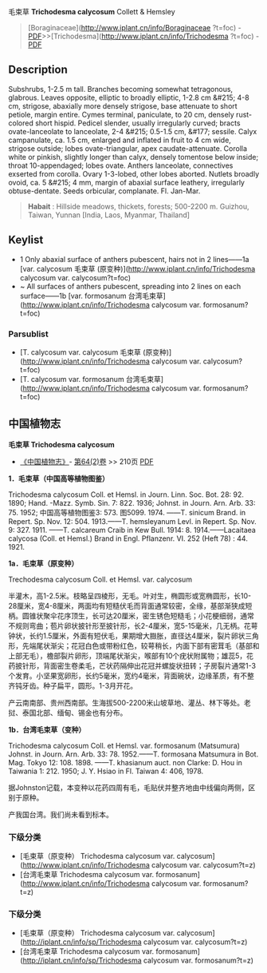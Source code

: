 毛束草 **Trichodesma calycosum** Collett & Hemsley

> [Boraginaceae](http://www.iplant.cn/info/Boraginaceae ?t=foc) - [PDF](http://iplant.cn/foc/pdf/Boraginaceae.pdf)>>[Trichodesma](http://www.iplant.cn/info/Trichodesma ?t=foc) - [PDF](http://www.iplant.cn/foc/pdf/Trichodesma.pdf)

## Description

Subshrubs, 1-2.5 m tall. Branches becoming somewhat tetragonous, glabrous. Leaves opposite, elliptic to broadly elliptic, 1-2.8 cm &amp;#215; 4-8 cm, strigose, abaxially more densely strigose, base attenuate to short petiole, margin entire. Cymes terminal, paniculate, to 20 cm, densely rust-colored short hispid. Pedicel slender, usually irregularly curved; bracts ovate-lanceolate to lanceolate, 2-4 &amp;#215; 0.5-1.5 cm, &amp;#177; sessile. Calyx campanulate, ca. 1.5 cm, enlarged and inflated in fruit to 4 cm wide, strigose outside; lobes ovate-triangular, apex caudate-attenuate. Corolla white or pinkish, slightly longer than calyx, densely tomentose below inside; throat 10-appendaged; lobes ovate. Anthers lanceolate, connectives exserted from corolla. Ovary 1-3-lobed, other lobes aborted. Nutlets broadly ovoid, ca. 5 &amp;#215; 4 mm, margin of abaxial surface leathery, irregularly obtuse-dentate. Seeds orbicular, complanate. Fl. Jan-Mar.

> **Habait** : 
> Hillside meadows, thickets, forests; 500-2200 m. Guizhou, Taiwan, Yunnan [India, Laos, Myanmar, Thailand]

## Keylist

* 1 Only abaxial surface of anthers pubescent, hairs not in 2 lines——1a [var. calycosum 毛束草 (原变种)](http://www.iplant.cn/info/Trichodesma calycosum var. calycosum?t=foc)
* ~ All surfaces of anthers pubescent, spreading into 2 lines on each surface——1b [var. formosanum 台湾毛束草](http://www.iplant.cn/info/Trichodesma calycosum var. formosanum?t=foc)

### Parsublist

* [T.  calycosum var. calycosum  毛束草 (原变种)](http://www.iplant.cn/info/Trichodesma calycosum var. calycosum?t=foc)
* [T.  calycosum var. formosanum  台湾毛束草](http://www.iplant.cn/info/Trichodesma calycosum var. formosanum?t=foc)

## 中国植物志

**毛束草 Trichodesma calycosum**

* [《中国植物志》](http://www.iplant.cn/frps)- [第64(2)卷](http://www.iplant.cn/frps/vol/64(2)) >> 210页 [PDF](http://www.iplant.cn/frps/pdf/64(2)/210.pdf)

**1．毛束草（中国高等植物图鉴）**

Trichodesma calycosum Coll. et Hemsl. in Journ. Linn. Soc. Bot. 28: 92. 1890; Hand. -Mazz. Symb. Sin. 7: 822. 1936; Johnst. in Journ. Arn. Arb. 33: 75. 1952; 中国高等植物图鉴3: 573. 图5099. 1974. ——T. sinicum Brand. in Repert. Sp. Nov. 12: 504. 1913.——T. hemsleyanum Levl. in Repert. Sp. Nov. 9: 327. 1911. ——T. calcareum Craib in Kew Bull. 1914: 8. 1914.——Lacaitaea calycosa (Coll. et Hemsl.) Brand in Engl. Pflanzenr. VI. 252 (Heft 78) : 44. 1921.

**1a．毛束草（原变种）**

Trechodesma calycosum Coll. et Hemsl. var. calycosum

半灌木，高1-2.5米。枝略呈四棱形，无毛。叶对生，椭圆形或宽椭圆形，长10-28厘米，宽4-8厘米，两面均有短糙伏毛而背面通常较密，全缘，基部渐狭成短柄。圆锥状聚伞花序顶生，长可达20厘米，密生锈色短糙毛；小花梗细弱，通常不规则弯曲；苞片卵状披针形至披针形，长2-4厘米，宽5-15毫米，几无柄。花萼钟状，长约1.5厘米，外面有短伏毛，果期增大臌胀，直径达4厘米，裂片卵状三角形，先端尾状渐尖；花冠白色或带粉红色，较萼稍长，内面下部有密茸毛（基部和上部无毛），檐部裂片卵形，顶端尾状渐尖，喉部有10个疣状附属物；雄蕊5，花药披针形，背面密生卷柔毛，芒状药隔伸出花冠并螺旋状扭转；子房裂片通常1-3个发育。小坚果宽卵形，长约5毫米，宽约4毫米，背面碗状，边缘革质，有不整齐钝牙齿。种子扁平，圆形。1-3月开花。

产云南南部、贵州西南部。生海拔500-2200米山坡草地、灌丛、林下等处。老挝、泰国北部、缅甸、锡金也有分布。

**1b．台湾毛束草（变种）**

Trichodesma calycosum Coll. et Hemsl. var. formosanum (Matsumura) Johnst. in Journ. Arn. Arb. 33: 78. 1952.——T. formosana Matsumura in Bot. Mag. Tokyo 12: 108. 1898. ——T. khasianum auct. non Clarke: D. Hou in Taiwania 1: 212. 1950; J. Y. Hsiao in Fl. Taiwan 4: 406, 1978.

据Johnston记载，本变种以花药四周有毛，毛贴伏并整齐地由中线偏向两侧，区别于原种。

产我国台湾。我们尚未看到标本。

### 下级分类
* [毛束草（原变种）  Trichodesma calycosum var. calycosum](http://www.iplant.cn/info/Trichodesma calycosum var. calycosum?t=z)
* [台湾毛束草  Trichodesma calycosum var. formosanum](http://www.iplant.cn/info/Trichodesma calycosum var. formosanum?t=z)

### 下级分类
* [毛束草（原变种）  Trichodesma calycosum var. calycosum](http://iplant.cn/info/sp/Trichodesma calycosum var. calycosum?t=z)
* [台湾毛束草  Trichodesma calycosum var. formosanum](http://iplant.cn/info/sp/Trichodesma calycosum var. formosanum?t=z)
